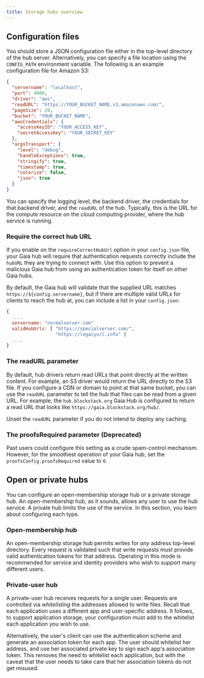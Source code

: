 ```yaml
---
title: Storage hubs overview
---
```


## Configuration files

You should store a JSON configuration file either in the top-level directory of the hub server. Alternatively, you can specify a file location using the `CONFIG_PATH` environment variable. The following is an example configuration file for Amazon S3:

```json
{
  "servername": "localhost",
  "port": 4000,
  "driver": "aws",
  "readURL": "https://YOUR_BUCKET_NAME.s3.amazonaws.com/",
  "pageSize": 20,
  "bucket": "YOUR_BUCKET_NAME",
  "awsCredentials": {
    "accessKeyID": "YOUR_ACCESS_KEY",
    "secretAccessKey": "YOUR_SECRET_KEY"
  },
  "argsTransport": {
    "level": "debug",
    "handleExceptions": true,
    "stringify": true,
    "timestamp": true,
    "colorize": false,
    "json": true
  }
}
```

You can specify the logging level, the backend driver, the credentials
for that backend driver, and the `readURL` of the hub. Typically, this is the URL for the compute resource on the cloud computing provider, where the hub service is running.

### Require the correct hub URL

If you enable on the `requireCorrectHubUrl` option in your `config.json`
file, your Gaia hub will require that authentication requests
correctly include the `hubURL` they are trying to connect with. Use this option to prevent a malicious Gaia hub from using an authentication
token for itself on other Gaia hubs.

By default, the Gaia hub will validate that the supplied URL matches
`https://${config.servername}`, but if there are multiple valid URLs
for clients to reach the hub at, you can include a list in your `config.json`:

```jsx
{
  ....
  servername: "normalserver.com"
  validHubUrls: [ "https://specialserver.com/",
                  "https://legacyurl.info" ]
  ....
}
```

### The readURL parameter

By default, hub drivers return read URLs that point directly at the written content. For example, an S3 driver would return the URL directly to the S3 file. If you configure a CDN or domain to point at that same bucket, you can use the `readURL` parameter to tell the hub that files can be read from a given URL. For example, the `hub.blockstack.org` Gaia Hub is configured to return a read URL that looks like `https://gaia.blockstack.org/hub/`.

Unset the `readURL` parameter if you do not intend to deploy any caching.

### The proofsRequired parameter (Deprecated)

Past users could configure this setting as a crude spam-control mechanism.
However, for the smoothest operation of your Gaia hub, set the
`proofsConfig.proofsRequired` value to `0`.

## Open or private hubs

You can configure an open-membership storage hub or a private storage hub. An open-membership hub, as it sounds, allows any user to use the hub service. A private hub limits the use of the service. In this section, you learn about configuring each type.

### Open-membership hub

An open-membership storage hub permits writes for _any_ address top-level
directory. Every request is validated such that write requests must provide
valid authentication tokens for that address. Operating in this mode is
recommended for service and identity providers who wish to support many
different users.

### Private-user hub

A private-user hub receives requests for a single user. Requests are controlled
via _whitelisting_ the addresses allowed to write files. Recall that each application uses a different app and user-specific address. It follows, to
support application storage, your configuration must add to the whitelist each application you wish to use.

Alternatively, the user's client can use the authentication scheme and generate
an association token for each app. The user should whitelist her address, and
use her associated private key to sign each app's association token. This
removes the need to whitelist each application, but with the caveat that the
user needs to take care that her association tokens do not get misused.
